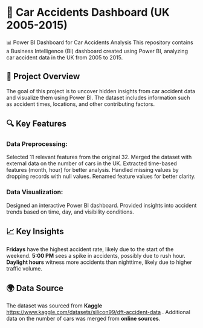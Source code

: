 # 🚗 Car Accidents Dashboard (UK 2005-2015)
📊 Power BI Dashboard for Car Accidents Analysis
This repository contains a Business Intelligence (BI) dashboard created using Power BI, analyzing car accident data in the UK from 2005 to 2015.

## 📌 Project Overview
The goal of this project is to uncover hidden insights from car accident data and visualize them using Power BI. The dataset includes information such as accident times, locations, and other contributing factors.

## 🔍 Key Features
### Data Preprocessing:

Selected 11 relevant features from the original 32.
Merged the dataset with external data on the number of cars in the UK.
Extracted time-based features (month, hour) for better analysis.
Handled missing values by dropping records with null values.
Renamed feature values for better clarity.
### Data Visualization:

Designed an interactive Power BI dashboard.
Provided insights into accident trends based on time, day, and visibility conditions.
## 📈 Key Insights
**Fridays** have the highest accident rate, likely due to the start of the weekend.
**5:00 PM** sees a spike in accidents, possibly due to rush hour.
**Daylight hours** witness more accidents than nighttime, likely due to higher traffic volume.
## 🌍 Data Source
The dataset was sourced from **Kaggle** https://www.kaggle.com/datasets/silicon99/dft-accident-data .
Additional data on the number of cars was merged from **online sources**.
